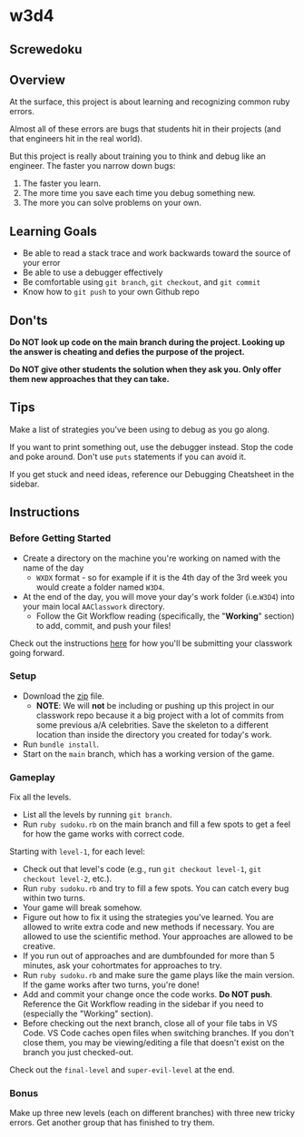 # w3d4
<section class="sc-brqgnP gYSzuT sc-bJHhxl dHctkM"><h1>Screwedoku</h1><h2>Overview</h2><p>At the surface, this project is about learning and recognizing common ruby
errors.</p><p>Almost all of these errors are bugs that students hit in their projects (and
that engineers hit in the real world).</p><p>But this project is really about training you to think and debug like an
engineer. The faster you narrow down bugs:</p><ol><li>The faster you learn.</li><li>The more time you save each time you debug something new.</li><li>The more you can solve problems on your own.</li></ol><h2>Learning Goals</h2><ul><li>Be able to read a stack trace and work backwards toward the source of your
error</li><li>Be able to use a debugger effectively</li><li>Be comfortable using <code class="sc-cMljjf hbDMZX">git branch</code>, <code class="sc-cMljjf hbDMZX">git checkout</code>, and <code class="sc-cMljjf hbDMZX">git commit</code></li><li>Know how to <code class="sc-cMljjf hbDMZX">git push</code> to your own Github repo</li></ul><h2>Don'ts</h2><p><strong>Do NOT look up code on the main branch during the project. Looking up the
answer is cheating and defies the purpose of the project.</strong></p><p><strong>Do NOT give other students the solution when they ask you. Only offer them new
approaches that they can take.</strong></p><h2>Tips</h2><p>Make a list of strategies you've been using to debug as you go along.</p><p>If you want to print something out, use the debugger instead. Stop the code and
poke around. Don't use <code class="sc-cMljjf hbDMZX">puts</code> statements if you can avoid it.</p><p>If you get stuck and need ideas, reference our Debugging Cheatsheet in the 
sidebar.</p><h2>Instructions</h2><h3>Before Getting Started</h3><ul><li>Create a directory on the machine you're working on named with the name of 
the day<ul><li><code class="sc-cMljjf hbDMZX">WXDX</code> format - so for example if it is the 4th day of the 3rd week you
would create a folder named <code class="sc-cMljjf hbDMZX">W3D4</code>.</li></ul></li><li>At the end of the day, you will move your day's work folder (i.e.<code class="sc-cMljjf hbDMZX">W3D4</code>) into
your main local <code class="sc-cMljjf hbDMZX">AAClasswork</code> directory.<ul><li>Follow the Git Workflow reading (specifically, the "<strong>Working</strong>" 
section) to add, commit, and push your files!</li></ul></li></ul><p>Check out the instructions <a href="homework-and-classwork" target="_blank">here</a> for how you'll be submitting your
classwork going forward.</p><h3>Setup</h3><ul><li>Download the <a href="https://assets.aaonline.io/fullstack/ruby/projects/screwdoku/screwedoku.zip" target="_blank">zip</a> file.<ul><li><strong>NOTE</strong>: We will <strong>not</strong> be including or pushing up this project in our
classwork repo because it a big project with a lot of commits from some
previous a/A celebrities. Save the skeleton to a different location than
inside the directory you created for today's work.</li></ul></li><li>Run <code class="sc-cMljjf hbDMZX">bundle install</code>.</li><li>Start on the <code class="sc-cMljjf hbDMZX">main</code> branch, which has a working version of the game.</li></ul><h3>Gameplay</h3><p>Fix all the levels.</p><ul><li>List all the levels by running <code class="sc-cMljjf hbDMZX">git branch</code>.</li><li>Run <code class="sc-cMljjf hbDMZX">ruby sudoku.rb</code> on the main branch and fill a few spots to get a feel
for how the game works with correct code.</li></ul><p>Starting with <code class="sc-cMljjf hbDMZX">level-1</code>, for each level:</p><ul><li>Check out that level's code (e.g., run <code class="sc-cMljjf hbDMZX">git checkout level-1</code>,
<code class="sc-cMljjf hbDMZX">git checkout level-2</code>, etc.).</li><li>Run <code class="sc-cMljjf hbDMZX">ruby sudoku.rb</code> and try to fill a few spots. You can catch every bug
within two turns.</li><li>Your game will break somehow.</li><li>Figure out how to fix it using the strategies you've learned. You are allowed
to write extra code and new methods if necessary. You are allowed to use the
scientific method. Your approaches are allowed to be creative.</li><li>If you run out of approaches and are dumbfounded for more than 5 minutes, ask
your cohortmates for approaches to try.</li><li>Run <code class="sc-cMljjf hbDMZX">ruby sudoku.rb</code> and make sure the game plays like the main version. If
the game works after two turns, you're done!</li><li>Add and commit your change once the code works. <strong>Do NOT push</strong>. Reference
the Git Workflow reading in the sidebar if you need to (especially the "Working"
section).</li><li>Before checking out the next branch, close all of your file tabs in VS Code.
VS Code caches open files when switching branches. If you don't close them,
you may be viewing/editing a file that doesn't exist on the branch you just
checked-out.</li></ul><p>Check out the <code class="sc-cMljjf hbDMZX">final-level</code> and <code class="sc-cMljjf hbDMZX">super-evil-level</code> at the end.</p><h3>Bonus</h3><p>Make up three new levels (each on different branches) with three new tricky
errors. Get another group that has finished to try them.</p></section>
